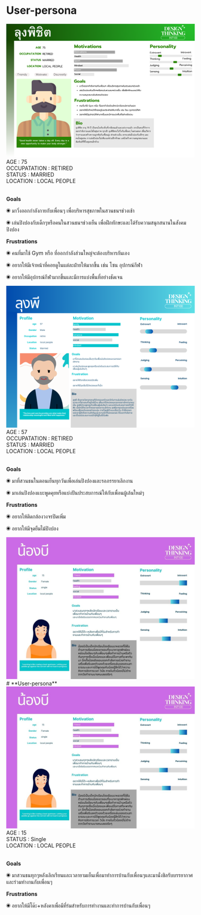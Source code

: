# **User-persona**
<img src="../IMG/Age (1).png">
AGE           : 75 <br />
OCCUPATATION  : RETIRED <br />
STATUS        : MARRIED <br />
LOCATION      : LOCAL PEOPLE <br />
<br />

**Goals**


◉ มาวิ่งออกกำลังกายกับเพื่อนๆ เพื่อบริหารสุขภาพในสวนธนฯช่วงเช้า

◉ เล่นปิงปองกับเด็กๆหรือคนในสวนธนฯช่วงเย็น เพื่อฝึกทักษะและได้รับความสนุกสนานในสังคมปิงปอง

**Frustrations**

◉ คนที่มาใช้ Gym หรือ ที่ออกกำลังส่วนใหญ่จะต้องบริหารกันเอง

◉ อยากให้มีเจ้าหน้าที่คอยดูในแต่ละฝ่ายให้มากขึ้น เช่น โซน อุปกรณ์กีฬา

◉ อยากให้มีอุปกรณ์กีฬามากขึ้นและมีการแบ่งพื้นที่อย่างชัดเจน

<img src="../IMG/ลุงพี1.png">
AGE           : 57 <br />
OCCUPATATION  : RETIRED <br />
STATUS        : MARRIED <br />
LOCATION      : LOCAL PEOPLE <br />
<br />

**Goals**


◉ มาที่สวนธนในตอนเย็นทุกวันเพื่อเล่นปิงปองและรอภรรยาเลิกงาน

◉ มาเล่นปิงปองแบะพูดคุยหรือแบ่งปันประสบการณ์ให้กับเพื่อนผู้เล้นใหม่ๆ

**Frustrations**

◉ อยากให้ติดกล้องวงจรปิดเพิ่ม

◉ อยากให้มีจุดยืมไม้ปิงปอง

<img src="../IMG/nong B.jpg">
# **User-persona**
<img src="../IMG/nong b.jpg">
AGE           : 15 <br />
STATUS        : Single <br />
LOCATION      : LOCAL PEOPLE <br />
<br />

**Goals**


◉ มาสวนธนทุกๆหลังเลิกเรียนและเวลายามเย็นเพื่อมาทำการบ้านกับเพื่อนๆและมานั่งชิลรับบรรยากาศและร่วมทำงานกับเพื่อนๆ


**Frustrations**

◉ อยากให้มีโต๊ะ+หลังคาเพื่อมีที่ร่มสำหรับการทำงานและทำการบ้านกับเพื่อนๆ


